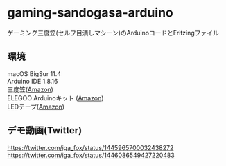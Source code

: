 # gaming-sandogasa-arduino
ゲーミング三度笠(セルフ目潰しマシーン)のArduinoコードとFritzingファイル

## 環境
macOS BigSur 11.4  
Arduino IDE 1.8.16  
三度笠([Amazon](https://www.amazon.co.jp/%E8%90%AC%E6%B4%8B-Manyo-%E3%81%94%E3%81%A8%E3%81%8F%E4%BB%98-75-075/dp/B071W24RCS/ref=sr_1_5?__mk_ja_JP=%E3%82%AB%E3%82%BF%E3%82%AB%E3%83%8A&dchild=1&keywords=%E4%B8%89%E5%BA%A6%E7%AC%A0&qid=1634031519&sr=8-5))  
ELEGOO Arduinoキット ([Amazon](https://www.amazon.co.jp/ELEGOO-%E3%82%AD%E3%83%83%E3%83%88-%E3%83%AC%E3%83%99%E3%83%AB%E3%82%A2%E3%83%83%E3%83%97-%E3%83%81%E3%83%A5%E3%83%BC%E3%83%88%E3%83%AA%E3%82%A2%E3%83%AB%E4%BB%98-mega2560-Arduino%E7%94%A8/dp/B06XF2HZGT/ref=sr_1_4_sspa?__mk_ja_JP=%E3%82%AB%E3%82%BF%E3%82%AB%E3%83%8A&dchild=1&keywords=ELEGOO&qid=1634025337&sr=8-4-spons&psc=1&spLa=ZW5jcnlwdGVkUXVhbGlmaWVyPUEzNFY5WDVDMFZPNlZRJmVuY3J5cHRlZElkPUEwOTc4NDI3MkVTSUZUWVkyVk43WiZlbmNyeXB0ZWRBZElkPUExSEJBRVRORUhYWk9TJndpZGdldE5hbWU9c3BfYXRmJmFjdGlvbj1jbGlja1JlZGlyZWN0JmRvTm90TG9nQ2xpY2s9dHJ1ZQ==))  
LEDテープ([Amazon](https://www.amazon.co.jp/gp/product/B07YDGMLKG/ref=ppx_yo_dt_b_asin_title_o05_s00?ie=UTF8&psc=1))

## デモ動画(Twitter)
https://twitter.com/iga_fox/status/1445965700032438272  
https://twitter.com/iga_fox/status/1446086549427220483
